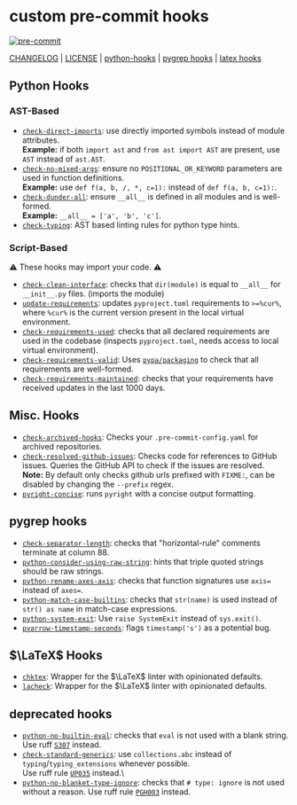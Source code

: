 # custom pre-commit hooks

[![pre-commit](https://img.shields.io/badge/pre--commit-enabled-brightgreen?logo=pre-commit)](https://github.com/pre-commit/pre-commit)

[CHANGELOG](CHANGELOG.md) | [LICENSE](LICENSE) | [python-hooks](#python-hooks) | [pygrep hooks](#pygrep-hooks) | [latex hooks](#latex-hooks)

## Python Hooks

### AST-Based

- [`check-direct-imports`](docs/python/check_direct_imports.md): use directly imported symbols instead of module attributes.\
  **Example:** if both `import ast` and `from ast import AST` are present, use `AST` instead of `ast.AST`.
- [`check-no-mixed-args`](docs/python/check_no_mixed_args.md): ensure no `POSITIONAL_OR_KEYWORD` parameters are used in function definitions.\
  **Example:** use `def f(a, b, /, *, c=1):` instead of `def f(a, b, c=1):`.
- [`check-dunder-all`](docs/python/check_dunder_all.md): ensure `__all__` is defined in all modules and is well-formed.\
  **Example:** `__all__ = ['a', 'b', 'c']`.
- [`check-typing`](docs/python/check_typing.md): AST based linting rules for python type hints.

### Script-Based

⚠️ These hooks may import your code. ⚠️

- [`check-clean-interface`](docs/python/check_clean_interface.md): checks that `dir(module)` is equal to `__all__` for `__init__.py` files. (imports the module)
- [`update-requirements`](docs/python/update_requirements.md): updates `pyproject.toml` requirements to `>=%cur%`, where `%cur%` is the current version present in the local virtual environment.
- [`check-requirements-used`](docs/python/check_requirements_used.md): checks that all declared requirements are used in the codebase (inspects `pyproject.toml`, needs access to local virtual environment).
- [`check-requirements-valid`](docs/python/check_requirements_valid.md): Uses [`pypa/packaging`](https://github.com/pypa/packaging) to check that all requirements are well-formed.
- [`check-requirements-maintained`](docs/python/check_requirements_maintained.md): checks that your requirements have received updates in the last 1000 days.

## Misc. Hooks

- [`check-archived-hooks`](docs/check_archived_hooks.md): Checks your `.pre-commit-config.yaml` for archived repositories.
- [`check-resolved-github-issues`](docs/check_resolved_github_issues.md): Checks code for references to GitHub issues. Queries the GitHub API to check if the issues are resolved.\
  **Note:** By default only checks github urls prefixed with `FIXME:`, can be disabled by changing the `--prefix` regex.
- [`pyright-concise`](docs/python/pyright_concise.md): runs `pyright` with a concise output formatting.

## pygrep hooks

- [`check-separator-length`](docs/pygrep/check_separator_length.md): checks that "horizontal-rule" comments terminate at column 88.
- [`python-consider-using-raw-string`](docs/pygrep/python_consider_using_raw_string.md): hints that triple quoted strings should be raw strings.
- [`python-rename-axes-axis`](docs/pygrep/python_rename_axes_axis.md): checks that function signatures use `axis=` instead of `axes=`.
- [`python-match-case-builtins`](docs/pygrep/python_match_case_builtins.md): checks that `str(name)` is used instead of `str() as name` in match-case expressions.
- [`python-system-exit`](docs/pygrep/python_system_exit.md): Use `raise SystemExit` instead of `sys.exit()`.
- [`pyarrow-timestamp-seconds`](docs/pygrep/pyarrow_timestamp_seconds.md): flags `timestamp('s')` as a potential bug.

## $\LaTeX$ Hooks

- [`chktex`](docs/latex/chktex.md): Wrapper for the $\LaTeX$ linter with opinionated defaults.
- [`lacheck`](docs/latex/lacheck.md): Wrapper for the $\LaTeX$ linter with opinionated defaults.

## deprecated hooks

- [`python-no-builtin-eval`](docs/pygrep/python_no_builtin_eval.md): checks that `eval` is not used with a blank string.\
  Use ruff [`S307`](https://docs.astral.sh/ruff/rules/suspicious-eval-usage/) instead.
- [`check-standard-generics`](docs/python/check_standard_generics.md): use `collections.abc` instead of `typing`/`typing_extensions` whenever possible.\
  Use ruff rule [`UP035`](https://docs.astral.sh/ruff/rules/deprecated-import/) instead.\
- [`python-no-blanket-type-ignore`](docs/pygrep/python_no_blanket_type_ignore.md): checks that `# type: ignore` is not used without a reason.
  Use ruff rule [`PGH003`](https://docs.astral.sh/ruff/rules/blanket-type-ignore/) instead.